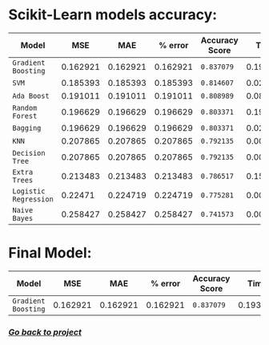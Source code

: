 #  Scikit-Learn models accuracy: 


| Model               | MSE           | MAE      | % error  | Accuracy Score | Time     | 
| ------------------- | ------------- | -------- | -------- | -------------- | -------- |
| `Gradient Boosting` | 0.162921      | 0.162921 | 0.162921 | `0.837079`     | 0.193483 |
| `SVM`               | 0.185393      | 0.185393 | 0.185393 | `0.814607`     | 0.021941 |
| `Ada Boost`         | 0.191011      | 0.191011 | 0.191011 | `0.808989`     | 0.083776 |
| `Random Forest`     | 0.196629      | 0.196629 | 0.196629 | `0.803371`     | 0.199461 |
| `Bagging`           | 0.196629      |	0.196629 | 0.196629	| `0.803371`	 | 0.028922 |
| `KNN`               | 0.207865	  | 0.207865 | 0.207865	| `0.792135`     | 0.001994 |
| `Decision Tree`     | 0.207865	  | 0.207865 | 0.207865	| `0.792135`     | 0.000999 |
| `Extra Trees`       | 0.213483	  | 0.213483 | 0.213483	| `0.786517`     | 0.151595 |
|`Logistic Regression`| 0.22471       | 0.224719 | 0.224719	| `0.775281`     | 0.004986 |
| `Naive Bayes`       | 0.258427      | 0.258427 | 0.258427	| `0.741573`     | 0.000990 |


#  Final Model: 

| Model               | MSE           | MAE      | % error  | Accuracy Score | Time     | 
| ------------------- | ------------- | -------- | -------- | -------------- | -------- |
| `Gradient Boosting` | 0.162921      | 0.162921 | 0.162921 | `0.837079`     | 0.193483 |


### *[Go back to project](https://github.com/Abubakr1710/Survivor)*
